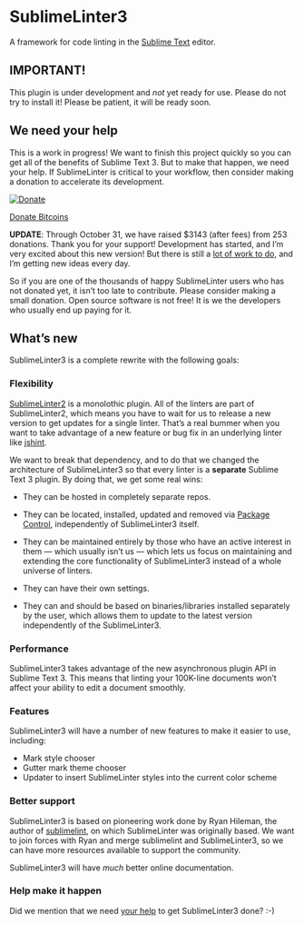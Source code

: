 SublimeLinter3
=========

A framework for code linting in the [Sublime Text](http://sublimetext.com "Sublime Text") editor.

## IMPORTANT!

This plugin is under development and *not* yet ready for use. Please do not try to install it! Please be patient, it will be ready soon.

## We need your help

This is a work in progress! We want to finish this project quickly so you can get all of the benefits of Sublime Text 3. But to make that happen, we need your help. If SublimeLinter is critical to your workflow, then consider making a donation to accelerate its development.

[![Donate](http://www.aparajitaworld.com/cappuccino/Donate-button.png?v=1)](https://www.paypal.com/cgi-bin/webscr?cmd=_s-xclick&hosted_button_id=55KC77W2MU9VW)

<a class="coinbase-button" data-code="3265d1a223f01885e92514751e45cc55" data-button-style="custom_large" href="https://coinbase.com/checkouts/3265d1a223f01885e92514751e45cc55">Donate Bitcoins</a><script src="https://coinbase.com/assets/button.js" type="text/javascript"></script>

**UPDATE**: Through October 31, we have raised $3143 (after fees) from 253 donations. Thank you for your support! Development has started, and I’m very excited about this new version! But there is still a [lot of work to do](https://github.com/SublimeLinter/SublimeLinter3/issues/4), and I’m getting new ideas every day.

So if you are one of the thousands of happy SublimeLinter users who has not donated yet, it isn’t too late to contribute. Please consider making a small donation. Open source software is not free! It is we the developers who usually end up paying for it.

## What’s new

SublimeLinter3 is a complete rewrite with the following goals:

### Flexibility

[SublimeLinter2][sl2] is a monolothic plugin. All of the linters are part of SublimeLinter2, which means you have to wait for us to release a new version to get updates for a single linter. That’s a real bummer when you want to take advantage of a new feature or bug fix in an underlying linter like [jshint](http://jshint.org/about).

We want to break that dependency, and to do that we changed the architecture of SublimeLinter3 so that every linter is a **separate** Sublime Text 3 plugin. By doing that, we get some real wins:

- They can be hosted in completely separate repos.

- They can be located, installed, updated and removed via [Package Control](https://sublime.wbond.net), independently of SublimeLinter3 itself.

- They can be maintained entirely by those who have an active interest in them — which usually isn’t us — which lets us focus on maintaining and extending the core functionality of SublimeLinter3 instead of a whole universe of linters.

- They can have their own settings.

- They can and should be based on binaries/libraries installed separately by the user, which allows them to update to the latest version independently of the SublimeLinter3.

### Performance

SublimeLinter3 takes advantage of the new asynchronous plugin API in Sublime Text 3. This means that linting your 100K-line documents won’t affect your ability to edit a document smoothly.

### Features

SublimeLinter3 will have a number of new features to make it easier to use, including:

- Mark style chooser
- Gutter mark theme chooser
- Updater to insert SublimeLinter styles into the current color scheme

### Better support

SublimeLinter3 is based on pioneering work done by Ryan Hileman, the author of [sublimelint](https://github.com/lunixbochs/sublimelint), on which SublimeLinter was originally based. We want to join forces with Ryan and merge sublimelint and SublimeLinter3, so we can have more resources available to support the community.

SublimeLinter3 will have *much* better online documentation.

### Help make it happen

Did we mention that we need [your help](#we-need-your-help) to get SublimeLinter3 done? :-)

[sl2]: https://github.com/SublimeLinter/SublimeLinter
